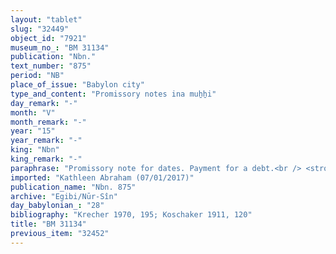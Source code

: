 ```yaml
---
layout: "tablet"
slug: "32449"
object_id: "7921"
museum_no_: "BM 31134"
publication: "Nbn."
text_number: "875"
period: "NB"
place_of_issue: "Babylon city"
type_and_content: "Promissory notes ina muẖẖi"
day_remark: "-"
month: "V"
month_remark: "-"
year: "15"
year_remark: "-"
king: "Nbn"
king_remark: "-"
paraphrase: "Promissory note for dates. Payment for a debt.<br /> <strong>B</strong> owes 20 kor of dates to <strong>A</strong>, slave of <strong>C</strong>, to be delivered in one payment according to the 36 liters measure in Ta&scaron;rīt (VII) in the courtyard. <strong>D</strong> will pay for the transportation costs for the [broken off]. In addition, there is an earlier promissory note for 11 kor of dates which is still pending. Witnesses.<br /> &nbsp;<br /> <strong>A </strong>= Nab&ucirc;-uterri, slave of <strong>C</strong>; <strong>B </strong>= Mūru (<sup>m</sup><em>mu-&uacute;-ru</em>)/Nab&ucirc;-zēru-iddin; <strong>C </strong>= Itti-Marduk-balāṭu/Nab&ucirc;-ahhē-iddin//Egibi; <strong>D </strong>= [the name is broken off]"
imported: "Kathleen Abraham (07/01/2017)"
publication_name: "Nbn. 875"
archive: "Egibi/Nūr-Sîn"
day_babylonian_: "28"
bibliography: "Krecher 1970, 195; Koschaker 1911, 120"
title: "BM 31134"
previous_item: "32452"
---
```

